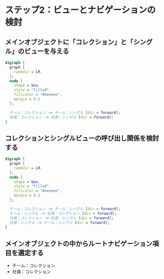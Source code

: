 # ステップ2：ビューとナビゲーションの検討

## メインオブジェクトに「コレクション」と「シングル」のビューを与える
```dot
digraph {
  graph [
    rankdir = LR,
  ];
  node [
    shape = box,
    style = "filled",
    fillcolor = "#eeeeee",
    margin = 0.2
  ];

  チーム：コレクション -> チーム：シングル [dir = forward];
  社員：コレクション -> 社員：シングル [dir = forward];
}
```


## コレクションとシングルビューの呼び出し関係を検討する
```dot
digraph {
  graph [
    rankdir = LR,
  ];
  node [
    shape = box,
    style = "filled",
    fillcolor = "#eeeeee",
    margin = 0.2
  ];

  チーム：コレクション -> チーム：シングル [dir = forward];
  チーム：シングル -> 社員：コレクション [dir = forward];
  社員：コレクション -> 社員：シングル [dir = forward];
  社員：シングル -> チーム：シングル [dir = forward];
}
```


## メインオブジェクトの中からルートナビゲーション項目を選定する
- チーム：コレクション
- 社員：コレクション
